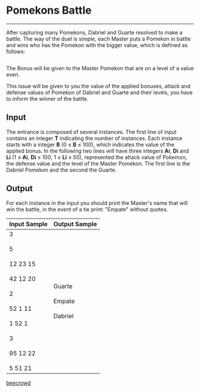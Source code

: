 # Pomekons Battle

---

After capturing many Pomekons, Dabriel and Guarte resolved to make a battle. The way of the duel is simple, each Master puts a Pomekon in battle and wins who has the Pomekon with the bigger value, which is defined as follows:

<img src="https://resources.beecrowd.com.br/gallery/images/problems/UOJ_2221_en.png" title="" alt="" data-align="center">

The Bonus will be given to the Master Pomekon that are on a level of a value even.

This issue will be given to you the value of the applied bonuses, attack and defense values of Pomekon of Dabriel and Guarte and their levels, you have to inform the winner of the battle.

## Input

The entrance is composed of several instances. The first line of input contains an integer **T** indicating the number of instances. Each instance starts with a integer **B** (0 ≤ **B** ≤ 100), which indicates the value of the applied bonus. In the following two lines will have three integers **Ai**, **Di** and **Li** (1 ≤ **Ai**, **Di** ≤ 100, 1 ≤ **Li** ≤ 50), represented the attack value of Pokemon, the defense value and the level of the Master Pomekon. The first line is the Dabriel Pomekon and the second the Guarte.

## Output

For each instance in the input you should print the Master's name that will win the battle, in the event of a tie print: "Empate" without quotes.

| Input Sample                                                                                                                 | Output Sample                       |
| ---------------------------------------------------------------------------------------------------------------------------- | ----------------------------------- |
| 3<br><br>5<br><br>12 23 15<br><br>42 12 20<br><br>2<br><br>52 1 11<br><br>1 52 1<br><br>3<br><br>95 12 22<br><br>5 51 21<br> | Guarte<br><br>Empate<br><br>Dabriel |

[beecrowd](https://www.beecrowd.com.br/judge/en/problems/view/2221)
